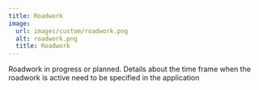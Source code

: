 ```yaml
---
title: Roadwork
image:
  url: images/custom/roadwork.png
  alt: roadwork.png
  title: Roadwork
---
```


Roadwork in progress or planned. Details about the time frame when the
roadwork is active need to be specified in the application
